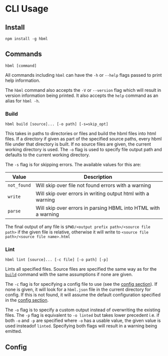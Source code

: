 # CLI Usage

## Install

```shell
npm install -g hbml
```

## Commands

```shell
hbml [command]
```

All commands including `hbml` can have the `-h` or `--help` flags passed to print help information.

The `hbml` command also accepts the `-V` or `--version` flag which will result in version information being printed. It also accepts the `help` command as an alias for `hbml -h`.

### Build

```shell
hbml build [source]... [-o path] [-s=skip_opt]
```

This takes in paths to directories or files and build the hbml files into html files. If a directory if given as part of the specified source paths, every hbml file under that directory is built. If no source files are given, the current working directory is used. The `-o` flag is used to specify file output path and defaults to the current working directory.

The `-s` flag is for skipping errors. The available values for this are:

| Value       | Description                                                    |
|-------------|----------------------------------------------------------------|
| `not_found` | Will skip over file not found errors with a warning            |
| `write`     | Will skip over errors in writing output html with a warning    |
| `parse`     | Will skip over errors in parsing HBML into HTML with a warning |

The final output of any file is `$PWD/<output prefix path>/<source file path>` if the given file is relative, otherwise it will write to `<source file path>/<source file name>.html`

### Lint

```shell
hbml lint [source]... [-c file] [-o path] [-p]
```

Lints all specified files. Source files are specified the same way as for the [`build`](#build) command with the same assumptions if none are given.

The `-c` flag is for specifying a config file to use (see the [config section](#config)). If none is given, it will look for a `hbml.json` file in the current directory for config. If this is not found, it will assume the default configuration specified in the [config section](#config).

The `-o` flag is to specify a custom output instead of overwriting the existing files. The `-p` flag is equivalent to `-o linted` but takes lower precedent i.e. if both `-o` and `-p` are specified where `-o` has a usable value, the given value is used insteadof `linted`. Specifying both flags will result in a warning being emitted.

## Config
